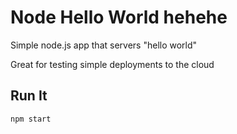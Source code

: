 # Node Hello World hehehe

Simple node.js app that servers "hello world"

Great for testing simple deployments to the cloud

## Run It

`npm start`
